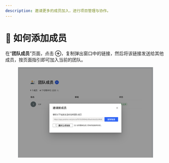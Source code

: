 ```yaml
---
description: 邀请更多的成员加入，进行项目管理与协作。
---
```


# 👤 如何添加成员

在“**团队成员**”页面，点击 **⊕**，复制弹出窗口中的链接，然后将该链接发送给其他成员，按页面指引即可加入当前的团队。

<figure><img src=".gitbook/assets/image (18).png" alt=""><figcaption></figcaption></figure>
